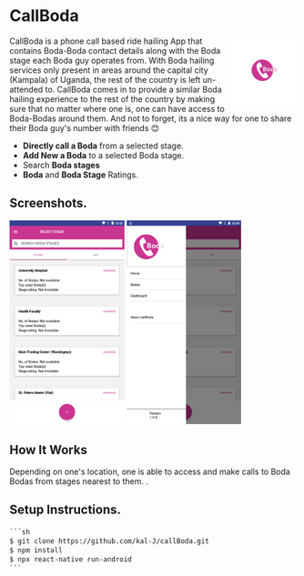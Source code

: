 # CallBoda

<img src="./icon.png" align="right"
     alt="Call Boda logo by Kalujja Eric" width="120" height="auto">

CallBoda is a phone call based ride hailing App that contains Boda-Boda contact details along with the Boda stage each Boda guy operates from.
With Boda hailing services only present in areas around the capital city (Kampala) of Uganda, the 
rest of the country is left un-attended to. CallBoda comes in to provide a similar Boda hailing experience to the rest of the country by making sure that no matter where one is, one can have 
access to Boda-Bodas around them. 
And not to forget, its a nice way for one to share their Boda guy's number with friends :blush:


* **Directly call a Boda** from a selected stage.
* **Add New a Boda** to a selected Boda stage.
* Search **Boda stages**
* **Boda** and **Boda Stage** Ratings.

## Screenshots.
<div>
     <img src="./Screenshot_2020-12-11-00-53-31.png" width="40%" height="auto" alt="List of Boda stages screen" >
     <img src="./Screenshot_2020-12-11-00-54-03.png" width="40%" height="auto" alt="Side menu screen" >
</div>

## How It Works
 Depending on one's location, one is able to access and make calls to Boda Bodas from stages nearest to them.
.

## Setup Instructions.

    ```sh
    $ git clone https://github.com/kal-J/callBoda.git
    $ npm install
    $ npx react-native run-android
    ```
